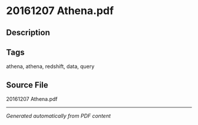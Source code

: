 # 20161207 Athena.pdf

## Description

## Tags
athena, athena, redshift, data, query

## Source File
20161207 Athena.pdf

---
*Generated automatically from PDF content*
